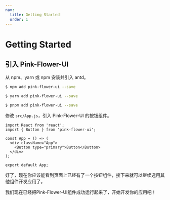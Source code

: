 ```yaml
---
nav:
  title: Getting Started
  order: 1
---
```


# Getting Started

## 引入 Pink-Flower-UI

从 npm、yarn 或 npm 安装并引入 antd。

```bash
$ npm add pink-flower-ui --save

$ yarn add pink-flower-ui --save

$ pnpm add pink-flower-ui --save
```

修改 `src/App.js`，引入 Pink-Flower-UI 的按钮组件。

```tsx
import React from 'react';
import { Button } from 'pink-flower-ui';

const App = () => (
  <div className="App">
    <Button type="primary">Button</Button>
  </div>
);

export default App;
```

好了，现在你应该能看到页面上已经有了一个按钮组件，接下来就可以继续选用其他组件开发应用了。

我们现在已经把Pink-Flower-UI组件成功运行起来了，开始开发你的应用吧！
